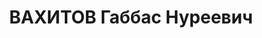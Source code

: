 ---
title: ВАХИТОВ Габбас Нуреевич
description: "Род. в 1896, Башкирия, Благоварский р-н, д. Удряк-Башево, башкир. Проживал:\
  \ г. Казань. Преподаватель, пединститут. \n  Арестован 16.07.1937. Обв. по ст. 58-8,\
  \ 58-10. Приговор: Верховный суд СССР, 14.11.1937 – 10 лет лишения свободы. \n \
  \ Реабилитирован 12.1957"
---